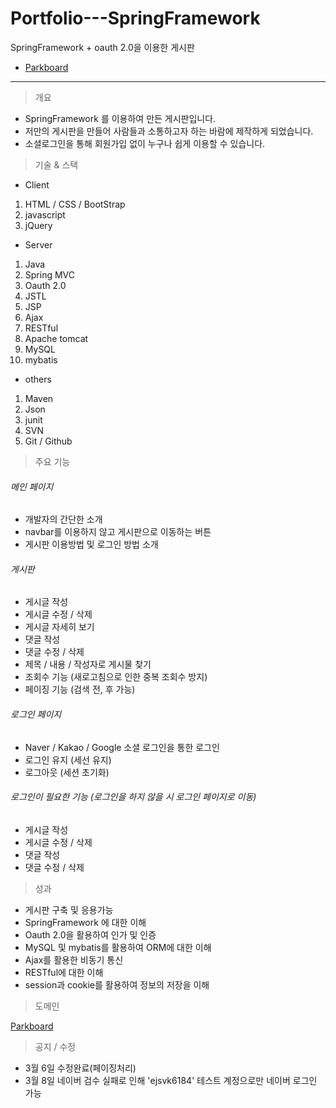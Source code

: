 # Portfolio---SpringFramework  
SpringFramework + oauth 2.0을 이용한 게시판  
- [Parkboard](http://dtg6184.cafe24.com)
---
>개요  

* SpringFramework 를 이용하여 만든 게시판입니다.  
* 저만의 게시판을 만들어 사람들과 소통하고자 하는 바람에 제작하게 되었습니다.  
* 소셜로그인을 통해 회원가입 없이 누구나 쉽게 이용할 수 있습니다.  

>기술 & 스택  

* Client
1. HTML / CSS / BootStrap
2. javascript  
3. jQuery  
* Server  
1. Java  
2. Spring MVC
3. Oauth 2.0
4. JSTL  
5. JSP
6. Ajax
7. RESTful  
8. Apache tomcat  
9. MySQL
10. mybatis  
* others
1. Maven  
2. Json
3. junit
4. SVN
5. Git / Github

>주요 기능  

###### 메인 페이지  
* 개발자의 간단한 소개  
* navbar를 이용하지 않고 게시판으로 이동하는 버튼  
* 게시판 이용방법 및 로그인 방법 소개  

###### 게시판  
* 게시글 작성
* 게시글 수정 / 삭제
* 게시글 자세히 보기
* 댓글 작성
* 댓글 수정 / 삭제
* 제목 / 내용 / 작성자로 게시물 찾기
* 조회수 기능 (새로고침으로 인한 중복 조회수 방지)
* 페이징 기능 (검색 전, 후 가능)

###### 로그인 페이지  
* Naver / Kakao / Google 소셜 로그인을 통한 로그인  
* 로그인 유지 (세선 유지)
* 로그아웃 (세션 초기화)

###### 로그인이 필요한 기능 (로그인을 하지 않을 시 로그인 페이지로 이동)    
* 게시글 작성
* 게시글 수정 / 삭제
* 댓글 작성
* 댓글 수정 / 삭제

> 성과  

* 게시판 구축 및 응용가능
* SpringFramework 에 대한 이해
* Oauth 2.0을 활용하여 인가 및 인증
* MySQL 및 mybatis를 활용하여 ORM에 대한 이해
* Ajax를 활용한 비동기 통신
* RESTful에 대한 이해
* session과 cookie를 활용하여 정보의 저장을 이해  

> 도메인  

[Parkboard](http://dtg6184.cafe24.com)

> 공지 / 수정

- 3월 6일 수정완료(페이징처리)
- 3월 8일 네이버 검수 실패로 인해 'ejsvk6184' 테스트 계정으로만 네이버 로그인 가능
